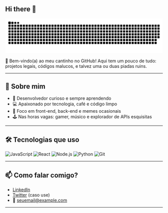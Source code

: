 ## Hi there 👋

<picture>
  <source media="(prefers-color-scheme: dark)" srcset="https://raw.githubusercontent.com/omichaelsilva/snk/output/github-contribution-grid-snake-dark.svg" />
  <source media="(prefers-color-scheme: light)" srcset="https://raw.githubusercontent.com/omichaelsilva/snk/output/github-contribution-grid-snake.svg" />
  <img alt="github contribution snake" src="https://raw.githubusercontent.com/omichaelsilva/snk/output/github-contribution-grid-snake.svg" />
</picture>

🌟 Bem-vindo(a) ao meu cantinho no GitHub! Aqui tem um pouco de tudo: projetos legais, códigos malucos, e talvez uma ou duas piadas ruins.

---

## 🚀 Sobre mim

- 🧠 Desenvolvedor curioso e sempre aprendendo
- 💻 Apaixonado por tecnologia, café e código limpo
- 🎯 Foco em front-end, back-end e memes ocasionais
- 🕹️ Nas horas vagas: gamer, músico e explorador de APIs esquisitas

---

## 🛠️ Tecnologias que uso

![JavaScript](https://img.shields.io/badge/-JavaScript-F7DF1E?style=flat&logo=javascript&logoColor=000)
![React](https://img.shields.io/badge/-React-61DAFB?style=flat&logo=react&logoColor=000)
![Node.js](https://img.shields.io/badge/-Node.js-339933?style=flat&logo=node.js&logoColor=fff)
![Python](https://img.shields.io/badge/-Python-3776AB?style=flat&logo=python&logoColor=fff)
![Git](https://img.shields.io/badge/-Git-F05032?style=flat&logo=git&logoColor=fff)

---


## 📫 Como falar comigo?

- [LinkedIn](https://linkedin.com/in/seu-perfil)
- [Twitter](https://twitter.com/seuusuario) (caso use)
- 📧 seuemail@example.com

---



